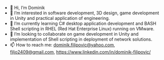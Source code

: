 - 👋 Hi, I’m Dominik
- 👀 I’m interested in software development, 3D design, game development in Unity and practical application of engineering.
- 🌱 I’m currently learning C# desktop application development and BASH Shell scripting in RHEL (Red Hat Enterprise Linux) running on VMware.
- 💞️ I’m looking to collaborate on game development in Unity and implementation of Shell scripting in deployment of network solutions.
- 📫 How to reach me: dominik.filipovic@yahoo.com, filjo2409@gmail.com, https://www.linkedin.com/in/dominik-filipovic/

<!---
domz-git/domz-git is a ✨ special ✨ repository because its `README.md` (this file) appears on your GitHub profile.
You can click the Preview link to take a look at your changes.
--->
